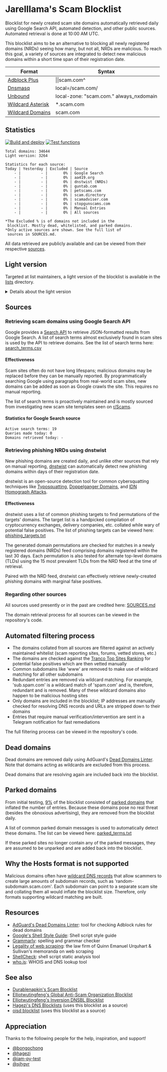# Jarelllama's Scam Blocklist

Blocklist for newly created scam site domains automatically retrieved daily using Google Search API, automated detection, and other public sources. Automated retrieval is done at 10:00 AM UTC.

This blocklist aims to be an alternative to blocking all newly registered domains (NRDs) seeing how many, but not all, NRDs are malicious. To reach this goal, a variety of sources are integrated to detect new malicious domains within a short time span of their registration date.

| Format | Syntax |
| --- | --- |
| [Adblock Plus](https://raw.githubusercontent.com/jarelllama/Scam-Blocklist/main/lists/adblock/scams.txt) | \|\|scam.com^ |
| [Dnsmasq](https://raw.githubusercontent.com/jarelllama/Scam-Blocklist/main/lists/dnsmasq/scams.txt) | local=/scam.com/ |
| [Unbound](https://raw.githubusercontent.com/jarelllama/Scam-Blocklist/main/lists/unbound/scams.txt) | local-zone: "scam.com." always_nxdomain |
| [Wildcard Asterisk](https://raw.githubusercontent.com/jarelllama/Scam-Blocklist/main/lists/wildcard_asterisk/scams.txt) | \*.scam.com |
| [Wildcard Domains](https://raw.githubusercontent.com/jarelllama/Scam-Blocklist/main/lists/wildcard_domains/scams.txt) | scam.com |

## Statistics

[![Build and deploy](https://github.com/jarelllama/Scam-Blocklist/actions/workflows/build_deploy.yml/badge.svg)](https://github.com/jarelllama/Scam-Blocklist/actions/workflows/build_deploy.yml)
[![Test functions](https://github.com/jarelllama/Scam-Blocklist/actions/workflows/test_functions.yml/badge.svg)](https://github.com/jarelllama/Scam-Blocklist/actions/workflows/test_functions.yml)

``` text
Total domains: 34644
Light version: 3264

Statistics for each source:
Today | Yesterday | Excluded | Source
    - |         - |       0% | Google Search
    - |         - |       0% | aa419.org
    - |         - |       0% | dnstwist (NRDs)
    - |         - |       0% | guntab.com
    - |         - |       0% | petscams.com
    - |         - |       0% | scam.directory
    - |         - |       0% | scamadviser.com
    - |         - |       0% | stopgunscams.com
    - |         - |       0% | Manual Entries
    - |         - |       0% | All sources

*The Excluded % is of domains not included in the
 blocklist. Mostly dead, whitelisted, and parked domains.
*Only active sources are shown. See the full list of
 sources in SOURCES.md.
```

All data retrieved are publicly available and can be viewed from their respective [sources](https://github.com/jarelllama/Scam-Blocklist/blob/main/SOURCES.md).

## Light version

Targeted at list maintainers, a light version of the blocklist is available in the [lists](https://github.com/jarelllama/Scam-Blocklist/tree/main/lists) directory.

<details>
<summary>Details about the light version</summary>
<ul>
<li>Intended for collated blocklists cautious about size</li>
<li>Only includes sources whose domains can be filtered by date registered/reported</li>
<li>Only includes domains retrieved/reported from February 2024 onwards, whereas the full list goes back further historically</li>
<li>Note that dead and parked domains that become alive/unparked are not added back into the light version (due to limitations in the way these domains are recorded)</li>
</ul>
Sources excluded from the light version are marked in SOURCES.md.
<br>
<br>
The full version should be used where possible as it fully contains the light version.
</details>

## Sources

### Retrieving scam domains using Google Search API

Google provides a [Search API](https://developers.google.com/custom-search/v1/overview) to retrieve JSON-formatted results from Google Search. A list of search terms almost exclusively found in scam sites is used by the API to retrieve domains. See the list of search terms here: [search_terms.csv](https://github.com/jarelllama/Scam-Blocklist/blob/main/config/search_terms.csv)

#### Effectiveness

Scam sites often do not have long lifespans; malicious domains may be replaced before they can be manually reported. By programmatically searching Google using paragraphs from real-world scam sites, new domains can be added as soon as Google crawls the site. This requires no manual reporting.

The list of search terms is proactively maintained and is mostly sourced from investigating new scam site templates seen on [r/Scams](https://www.reddit.com/r/Scams/).

#### Statistics for Google Search source

``` text
Active search terms: 19
Queries made today: 0
Domains retrieved today: -
```

### Retrieving phishing NRDs using dnstwist

New phishing domains are created daily, and unlike other sources that rely on manual reporting, [dnstwist](https://github.com/elceef/dnstwist) can automatically detect new phishing domains within days of their registration date.

dnstwist is an open-source detection tool for common cybersquatting techniques like [Typosquatting](https://en.wikipedia.org/wiki/Typosquatting), [Doppelganger Domains](https://en.wikipedia.org/wiki/Doppelganger_domain), and [IDN Homograph Attacks](https://en.wikipedia.org/wiki/IDN_homograph_attack).

#### Effectiveness

dnstwist uses a list of common phishing targets to find permutations of the targets' domains. The target list is a handpicked compilation of cryptocurrency exchanges, delivery companies, etc. collated while wary of potential false positives. The list of phishing targets can be viewed here: [phishing_targets.txt](https://github.com/jarelllama/Scam-Blocklist/blob/main/config/phishing_targets.txt)

The generated domain permutations are checked for matches in a newly registered domains (NRDs) feed comprising domains registered within the last 30 days. Each permutation is also tested for alternate top-level domains (TLDs) using the 15 most prevalent TLDs from the NRD feed at the time of retrieval.

Paired with the NRD feed, dnstwist can effectively retrieve newly-created phishing domains with marginal false positives.

### Regarding other sources

All sources used presently or in the past are credited here: [SOURCES.md](https://github.com/jarelllama/Scam-Blocklist/blob/main/SOURCES.md)

The domain retrieval process for all sources can be viewed in the repository's code.

## Automated filtering process

- The domains collated from all sources are filtered against an actively maintained whitelist (scam reporting sites, forums, vetted stores, etc.)
- The domains are checked against the [Tranco Top Sites Ranking](https://tranco-list.eu/) for potential false positives which are then vetted manually
- Common subdomains like 'www' are removed to make use of wildcard matching for all other subdomains
- Redundant entries are removed via wildcard matching. For example, 'sub.spam.com' is a wildcard match of 'spam.com' and is, therefore, redundant and is removed. Many of these wildcard domains also happen to be malicious hosting sites
- Only domains are included in the blocklist; IP addresses are manually checked for resolving DNS records and URLs are stripped down to their domains
- Entries that require manual verification/intervention are sent in a Telegram notification for fast remediations

The full filtering process can be viewed in the repository's code.

## Dead domains

Dead domains are removed daily using AdGuard's [Dead Domains Linter](https://github.com/AdguardTeam/DeadDomainsLinter). Note that domains acting as wildcards are excluded from this process.

Dead domains that are resolving again are included back into the blocklist.

## Parked domains

From initial testing, [9%](https://github.com/jarelllama/Scam-Blocklist/commit/84e682fea95866670dd99f5c98f350bc7377011a) of the blocklist consisted of [parked domains](https://www.godaddy.com/resources/ae/skills/parked-domain) that inflated the number of entries. Because these domains pose no real threat (besides the obnoxious advertising), they are removed from the blocklist daily.

A list of common parked domain messages is used to automatically detect these domains. The list can be viewed here: [parked_terms.txt](https://github.com/jarelllama/Scam-Blocklist/blob/main/config/parked_terms.txt)

If these parked sites no longer contain any of the parked messages, they are assumed to be unparked and are added back into the blocklist.

## Why the Hosts format is not supported

Malicious domains often have [wildcard DNS records](https://developers.cloudflare.com/dns/manage-dns-records/reference/wildcard-dns-records/) that allow scammers to create large amounts of subdomain records, such as 'random-subdomain.scam.com'. Each subdomain can point to a separate scam site and collating them all would inflate the blocklist size. Therefore, only formats supporting wildcard matching are built.

## Resources

- [AdGuard's Dead Domains Linter](https://github.com/AdguardTeam/DeadDomainsLinter): tool for checking Adblock rules for dead domains
- [Google's Shell Style Guide](https://google.github.io/styleguide/shellguide.html): Shell script style guide
- [Grammarly](https://grammarly.com/): spelling and grammar checker
- [Legality of web scraping](https://www.quinnemanuel.com/the-firm/publications/the-legal-landscape-of-web-scraping/): the law firm of Quinn Emanuel Urquhart & Sullivan's memoranda on web scraping
- [ShellCheck](https://github.com/koalaman/shellcheck): shell script static analysis tool
- [who.is](https://who.is/): WHOIS and DNS lookup tool

## See also

- [Durablenapkin's Scam Blocklist](https://github.com/durablenapkin/scamblocklist)
- [Elliotwutingfeng's Global Anti-Scam Organization Blocklist](https://github.com/elliotwutingfeng/GlobalAntiScamOrg-blocklist)
- [Elliotwutingfeng's Inversion DNSBL Blocklist](https://github.com/elliotwutingfeng/Inversion-DNSBL-Blocklists)
- [Hagezi's DNS Blocklists](https://github.com/hagezi/dns-blocklists) (uses this blocklist as a source)
- [oisd blocklist](https://oisd.nl/) (uses this blocklist as a source)

## Appreciation

Thanks to the following people for the help, inspiration, and support!

- [@bongochong](https://github.com/bongochong)
- [@hagezi](https://github.com/hagezi)
- [@iam-py-test](https://github.com/iam-py-test)
- [@sjhgvr](https://github.com/sjhgvr)
